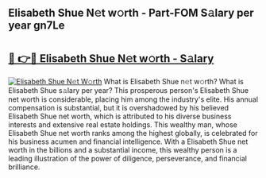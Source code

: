## Elisabeth Shue N𝚎t w𝚘rth - Part-FOM S𝚊lary per year gn7Le

# <h2><a href="http://gc33y58.nevu.top/?p=Elisabeth+Shue">🔗 👉🔴 Elisabeth Shue N𝚎t w𝚘rth - S𝚊lary</a></h2>

[![Elisabeth Shue N𝚎t W𝚘rth](https://i.imgur.com/Oavwk0R.jpeg)](http://gc33y58.nevu.top/?p=Elisabeth+Shue)
What is Elisabeth Shue n𝚎t w𝚘rth? What is Elisabeth Shue s𝚊lary per year?
This prosperous person's Elisabeth Shue net worth is considerable, placing him among the industry's elite. His annual compensation is substantial, but it is overshadowed by his believed Elisabeth Shue net worth, which is attributed to his diverse business interests and extensive real estate holdings. This wealthy man, whose Elisabeth Shue net worth ranks among the highest globally, is celebrated for his business acumen and financial intelligence. With a Elisabeth Shue net worth in the billions and a substantial income, this wealthy person is a leading illustration of the power of diligence, perseverance, and financial brilliance.

